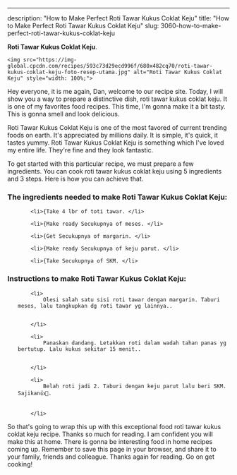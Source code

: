 ---
description: "How to Make Perfect Roti Tawar Kukus Coklat Keju"
title: "How to Make Perfect Roti Tawar Kukus Coklat Keju"
slug: 3060-how-to-make-perfect-roti-tawar-kukus-coklat-keju

<p>
	<strong>Roti Tawar Kukus Coklat Keju</strong>. 
	
</p>
<p>
	
	<img src="https://img-global.cpcdn.com/recipes/593c73d29ecd996f/680x482cq70/roti-tawar-kukus-coklat-keju-foto-resep-utama.jpg" alt="Roti Tawar Kukus Coklat Keju" style="width: 100%;">
	
	
</p>
<p>
	Hey everyone, it is me again, Dan, welcome to our recipe site. Today, I will show you a way to prepare a distinctive dish, roti tawar kukus coklat keju. It is one of my favorites food recipes. This time, I'm gonna make it a bit tasty. This is gonna smell and look delicious.
</p>
	
<p>
	
</p>
<p>
	Roti Tawar Kukus Coklat Keju is one of the most favored of current trending foods on earth. It's appreciated by millions daily. It is simple, it's quick, it tastes yummy. Roti Tawar Kukus Coklat Keju is something which I've loved my entire life. They're fine and they look fantastic.
</p>

<p>
To get started with this particular recipe, we must prepare a few ingredients. You can cook roti tawar kukus coklat keju using 5 ingredients and 3 steps. Here is how you can achieve that.
</p>

<h3>The ingredients needed to make Roti Tawar Kukus Coklat Keju:</h3>

<ol>
	
		<li>{Take 4 lbr of toti tawar. </li>
	
		<li>{Make ready Secukupnya of meses. </li>
	
		<li>{Get Secukupnya of margarin. </li>
	
		<li>{Make ready Secukupnya of keju parut. </li>
	
		<li>{Take Secukupnya of SKM. </li>
	
</ol>
<p>
	
</p>

<h3>Instructions to make Roti Tawar Kukus Coklat Keju:</h3>

<ol>
	
		<li>
			Olesi salah satu sisi roti tawar dengan margarin. Taburi meses, lalu tangkupkan dg roti tawar yg lainnya..
			
			
		</li>
	
		<li>
			Panaskan dandang. Letakkan roti dalam wadah tahan panas yg bertutup. Lalu kukus sekitar 15 menit..
			
			
		</li>
	
		<li>
			Belah roti jadi 2. Taburi dengan keju parut lalu beri SKM. Sajikan👍🤤.
			
			
		</li>
	
</ol>

<p>
	
</p>

<p>
	So that's going to wrap this up with this exceptional food roti tawar kukus coklat keju recipe. Thanks so much for reading. I am confident you will make this at home. There is gonna be interesting food in home recipes coming up. Remember to save this page in your browser, and share it to your family, friends and colleague. Thanks again for reading. Go on get cooking!
</p>
